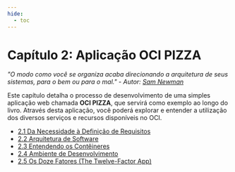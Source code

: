 ```yaml
---
hide:
  - toc
---
```


# Capítulo 2: Aplicação OCI PIZZA

_"O modo como você se organiza acaba direcionando a arquitetura de seus sistemas, para o bem ou para o mal." - Autor: [Sam Newman](https://www.linkedin.com/in/samnewman/)_

Este capítulo detalha o processo de desenvolvimento de uma simples aplicação web chamada **OCI PIZZA**, que servirá como exemplo ao longo do livro. Através desta aplicação, você poderá explorar e entender a utilização dos diversos serviços e recursos disponíveis no OCI.

- [2.1 Da Necessidade à Definição de Requisitos](./da-necessidade-a-definicao-de-requisitos.md)
- [2.2 Arquitetura de Software](./arquitetura-de-software.md)
- [2.3 Entendendo os Contêineres](./entendendo-os-conteineres.md)     
- [2.4 Ambiente de Desenvolvimento](./ambiente-de-desenvolvimento.md)
- [2.5 Os Doze Fatores (The Twelve-Factor App)](./os-doze-fatores.md)